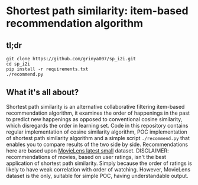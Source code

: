 # Shortest path similarity: item-based recommendation algorithm
## tl;dr
```
git clone https://github.com/grinya007/sp_i2i.git
cd sp_i2i
pip install -r requirements.txt
./recommend.py
```
## What it's all about?
Shortest path similarity is an alternative collaborative filtering item-based recommendation algorithm, it examines the order of happenings in the past to predict new happenings as opposed to conventional cosine similarity, which disregards the order in learning set. Code in this repository contains regular implementation of cosine similarity algorithm, POC implementation of shortest path similarity algorithm and a simple script ```./recommend.py``` that enables you to compare results of the two side by side. Recommendations here are based upon [MovieLens latest small](http://files.grouplens.org/datasets/movielens/ml-latest-small-README.html) dataset. DISCLAIMER: recommendations of movies, based on user ratings, isn't the best application of shortest path similarity. Simply because the order of ratings is likely to have weak correlation with order of watching. However, MovieLens dataset is the only, suitable for simple POC, having understandable output.
